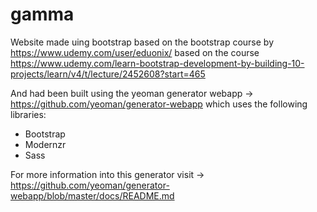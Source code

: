 # gamma
Website made uing bootstrap based on the bootstrap course by https://www.udemy.com/user/eduonix/ based on the course https://www.udemy.com/learn-bootstrap-development-by-building-10-projects/learn/v4/t/lecture/2452608?start=465

And had been built using the yeoman generator webapp -> https://github.com/yeoman/generator-webapp which uses the following libraries:

* Bootstrap
* Modernzr
* Sass

For more information into this generator visit -> https://github.com/yeoman/generator-webapp/blob/master/docs/README.md


